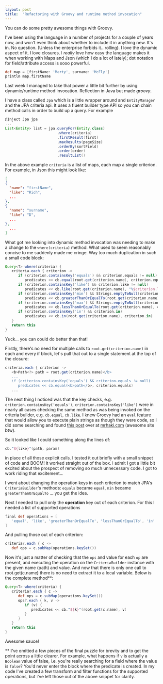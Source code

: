 ```yaml
---
layout: post
title:  "Refactoring with Groovy and runtime method invocation"
---
```


You can do some pretty awesome things with Groovy. 

I've been using the language in a number of projects for a couple of years now, and won't even think about whether to include it in anything new. It's in. No question. (Unless the enterprise forbids it.. rolling). I love the dynamic aspect of it. I love closures. I *really* love how easy the language makes it when working with Maps and Json (which I do a lot of lately); dot notation for field/attribute access is sooo powerful.

```groovy
def map = [firstName: 'Marty', surname: 'McFly']
println map.firstName
```

Last week I managed to take that power a little bit further by using dynamic/runtime method invocation. Reflection in Java but made *groovy*.

I have a class called `Jpa` which is a little wrapper around and `EntityManager` and the JPA criteria api. It uses a fluent builder type API so you can chain method calls in order to build up a query. For example

```groovy
@Inject Jpa jpa
...
List<Entity> list = jpa.queryFor(Entity.class)
                        .where(criteria)
                        .firstResult(first)
                        .maxResults(pageSize)
                        .orderBy(sortField)
                        .order(order)
                        .resultList()
```

In the above example `criteria` is a list of maps, each map a single criterion. For example, in Json this might look like:

```json
[
{
  "name": "firstName",
  "like": "Rich",
  ...
},
{
  "name": "surname",
  "like": "D",
  ...
},
  ...
] 
```

What got me looking into dynamic method invocation was needing to make a change to the `where(criteria)` method. What used to seem reasonably concise to me suddenly made me cringe. Way too much duplication in such a small code block:

```groovy
Query<T> where(criteria) {
   criteria.each { criterion ->
      if (criterion.containsKey('equals') && criterion.equals != null)
         predicates << cb.equal(root.get(criterion.name), criterion.equals)
      if (criterion.containsKey('like') && criterion.like != null)
         predicates << cb.like(root.get(criterion.name), "%$criterion.like%")
      if (criterion.containsKey('min') && Strings.emptyToNull(criterion.min) != null)
         predicates << cb.greaterThanOrEqualTo(root.get(criterion.name), criterion.min)
      if (criterion.containsKey('max') && Strings.emptyToNull(criterion.max) != null)
         predicates << cb.lessThanOrEqualTo(root.get(criterion.name), criterion.max)
      if (criterion.containsKey('in') && criterion.in)
         predicates << cb.in(root.get(criterion.name), criterion.in)
   }
   return this
}
```

Yuck... you can could do better than that!

Firstly, there's no need for multiple calls to `root.get(criterion.name)` in each and every if block, let's pull that out to a single statement at the top of the closure:

```groovy
criteria.each { criterion ->
   <b>Path<?> path = root.get(criterion.name)</b>
   ...
   if (criterion.containsKey('equals') && criterion.equals != null)
      predicates << cb.equal(<b>path</b>, criterion.equals)
   ...
```

The next thing I noticed was that the key checks, e.g. `criterion.containsKey('equals')`,  `criterion.containsKey('like')` were in nearly all cases checking the same method as was being invoked on the criteria builder, e.g. `cb.equal`, `cb.like`. I knew Groovy had an `eval` feature that would allow you to execute plain strings as though they were code, so I did some searching and found [this post](http://mrhaki.blogspot.co.uk/2010/03/groovy-goodness-invoke-methods.html) over at [mrhaki.com](http://www.mrhaki.com/) (awesome site btw).

So it looked like I could something along the lines of:

```groovy
cb."${like}"(path, param)
```

in place of all those explicit calls. I tested it out briefly with a small snippet of code and BOOM! it worked straight out of the box. I admit I got a little bit excited about the prospect of removing so much unnecessary code. I got to work riding that excitement...

I went about changing the operation keys in each criterion to match JPA's `CriteriaBuilder`'s methods: `equals` became `equal`, `min` became `greaterThanOrEqualTo` ... you get the idea.

Next I needed to pull only the **operation** key out of each criterion. For this I needed a list of supported operations

```groovy
final def operations = [ 
   'equal', 'like', 'greaterThanOrEqualTo', 'lessThanOrEqualTo', 'in' 
]
```
And pulling those out of each criterion:

```groovy
criteria?.each { c ->
   def ops = c.subMap(operations.keySet())
```

Now it's just a matter of checking that the `ops` and value for each `op` are present, and executing the operation on the `CriteriaBuilder` instance with the given name (path) and value. And now that there is only one call to root.get(c.name) there is no need to extract it to a local variable. Below is the complete method**:

```groovy
Query<T> where(criteria) {
   criteria?.each { c ->
      def ops = c.subMap(operations.keySet())
      ops?.each { k, v ->
         if (v) {
            predicates << cb."${k}"(root.get(c.name), v)
         }
      }
   }
   return this
}
```

Awesome sauce!

** I've omitted a few pieces of the final puzzle for brevity and to get the point across a little clearer. For example, what happens if `v` is actually a `Boolean` value of false, i.e. you're really searching for a field where the value is `false`? You'd never enter the block where the predicate is created. In my code I've created a few transform and filter functions for the supported operations, but I've left those out of the above snippet for clarity.